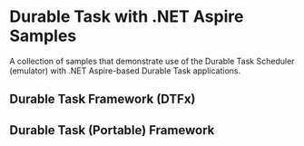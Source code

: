 # Durable Task with .NET Aspire Samples

A collection of samples that demonstrate use of the Durable Task Scheduler (emulator) with .NET Aspire-based Durable Task applications.

## Durable Task Framework (DTFx)

## Durable Task (Portable) Framework
